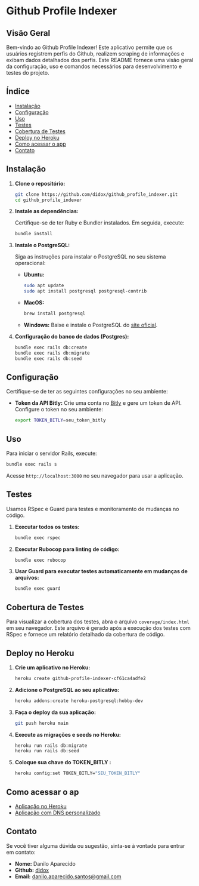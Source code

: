 # Github Profile Indexer

## Visão Geral

Bem-vindo ao Github Profile Indexer! Este aplicativo permite que os usuários registrem perfis do Github, realizem scraping de informações e exibam dados detalhados dos perfis. Este README fornece uma visão geral da configuração, uso e comandos necessários para desenvolvimento e testes do projeto.

## Índice

- [Instalação](#instalação)
- [Configuração](#configuração)
- [Uso](#uso)
- [Testes](#testes)
- [Cobertura de Testes](#cobertura-de-testes)
- [Deploy no Heroku](#deploy-no-heroku)
- [Como acessar o app](#como-acessar-o-app)
- [Contato](#contato)

## Instalação

1. **Clone o repositório:**

   ```sh
   git clone https://github.com/didox/github_profile_indexer.git
   cd github_profile_indexer
   ```

2. **Instale as dependências:**

   Certifique-se de ter Ruby e Bundler instalados. Em seguida, execute:

   ```sh
   bundle install
   ```

3. **Instale o PostgreSQL:**

   Siga as instruções para instalar o PostgreSQL no seu sistema operacional:

   - **Ubuntu:**
     ```sh
     sudo apt update
     sudo apt install postgresql postgresql-contrib
     ```
   - **MacOS:**
     ```sh
     brew install postgresql
     ```
   - **Windows:**
     Baixe e instale o PostgreSQL do [site oficial](https://www.postgresql.org/download/windows/).

4. **Configuração do banco de dados (Postgres):**

   ```sh
   bundle exec rails db:create
   bundle exec rails db:migrate
   bundle exec rails db:seed
   ```

## Configuração

Certifique-se de ter as seguintes configurações no seu ambiente:

- **Token da API Bitly:** Crie uma conta no [Bitly](https://bitly.com/) e gere um token de API. Configure o token no seu ambiente:

  ```sh
  export TOKEN_BITLY=seu_token_bitly
  ```

## Uso

Para iniciar o servidor Rails, execute:

```sh
bundle exec rails s
```

Acesse `http://localhost:3000` no seu navegador para usar a aplicação.

## Testes

Usamos RSpec e Guard para testes e monitoramento de mudanças no código.

1. **Executar todos os testes:**

   ```sh
   bundle exec rspec
   ```

2. **Executar Rubocop para linting de código:**

   ```sh
   bundle exec rubocop
   ```

3. **Usar Guard para executar testes automaticamente em mudanças de arquivos:**

   ```sh
   bundle exec guard
   ```

## Cobertura de Testes

Para visualizar a cobertura dos testes, abra o arquivo `coverage/index.html` em seu navegador. Este arquivo é gerado após a execução dos testes com RSpec e fornece um relatório detalhado da cobertura de código.

## Deploy no Heroku

1. **Crie um aplicativo no Heroku:**

   ```sh
   heroku create github-profile-indexer-cf61ca4adfe2
   ```

2. **Adicione o PostgreSQL ao seu aplicativo:**

   ```sh
   heroku addons:create heroku-postgresql:hobby-dev
   ```

3. **Faça o deploy da sua aplicação:**

   ```sh
   git push heroku main
   ```

4. **Execute as migrações e seeds no Heroku:**

   ```sh
   heroku run rails db:migrate
   heroku run rails db:seed
   ```

5. **Coloque sua chave do TOKEN_BITLY :**

   ```sh
   heroku config:set TOKEN_BITLY="SEU_TOKEN_BITLY"
   ```

## Como acessar o ap
   - [Aplicação no Heroku](https://github-profile-indexer-cf61ca4adfe2.herokuapp.com)
   - [Aplicação com DNS personalizado](http://fretadao.didox.com.br)

## Contato

Se você tiver alguma dúvida ou sugestão, sinta-se à vontade para entrar em contato:

- **Nome:** Danilo Aparecido
- **Github:** [didox](https://github.com/didox)
- **Email:** [danilo.aparecido.santos@gmail.com](mailto:danilo.aparecido.santos@gmail.com)
